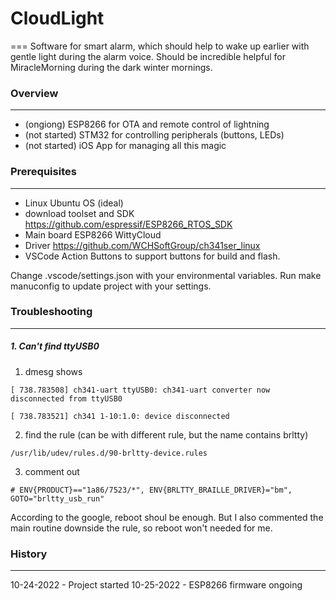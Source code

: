 # CloudLight
===
Software for smart alarm, which should help to wake up earlier with gentle light during the alarm voice. 
Should be incredible helpful for MiracleMorning during the dark winter mornings.

### Overview
---
- (ongiong) ESP8266 for OTA and remote control of lightning
- (not started) STM32 for controlling peripherals (buttons, LEDs)
- (not started) iOS App for managing all this magic


### Prerequisites
---
- Linux Ubuntu OS (ideal)
- download toolset and SDK https://github.com/espressif/ESP8266_RTOS_SDK
- Main board ESP8266 WittyCloud
- Driver https://github.com/WCHSoftGroup/ch341ser_linux
- VSCode Action Buttons to support buttons for build and flash.

Change .vscode/settings.json with your environmental variables.
Run make manuconfig to update project with your settings.


### Troubleshooting
---
##### 1. Can't find ttyUSB0

1. dmesg shows
```
[ 738.783508] ch341-uart ttyUSB0: ch341-uart converter now disconnected from ttyUSB0

[ 738.783521] ch341 1-10:1.0: device disconnected

```

2. find the rule (can be with different rule, but the name contains brltty)

```
/usr/lib/udev/rules.d/90-brltty-device.rules

```

3. comment out

```
# ENV{PRODUCT}=="1a86/7523/*", ENV{BRLTTY_BRAILLE_DRIVER}="bm", GOTO="brltty_usb_run"

```

According to the google, reboot shoul be enough. But I also commented the main routine downside the rule, so reboot won't needed for me.

### History
---
10-24-2022 - Project started
10-25-2022 - ESP8266 firmware ongoing